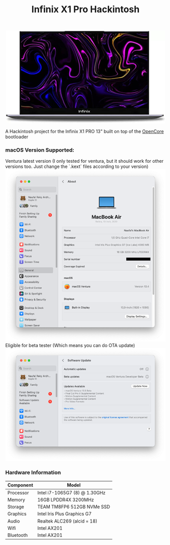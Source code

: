 <h1 align="center"> Infinix X1 Pro Hackintosh</h1>

<br>
<p align="center">
  <img
      src="https://raw.githubusercontent.com/ardzz/infinix-x1-pro-hackintosh/main/assets/laptop.png"
      alt="x1 pro"
      class="center"
      width=500px>

A Hackintosh project for the Infinix X1 PRO 13" built on top of the [OpenCore](https://github.com/acidanthera/OpenCorePkg) bootloader

<h3>macOS Version Supported:</h3>
Ventura latest version (I only tested for ventura, but it should work for other versions too. Just change the `.kext` files according to your version)
<img alt="ventura-information.png" src="assets/ventura-information.png"/>
Eligible for beta tester (Which means you can do OTA update)
<img alt="beta-tester.png" src="assets/beta-tester.png"/>

<h3>Hardware Information</h3>

| Component   | Model                         |
|-------------|-------------------------------|
| Processor   | Intel i7-1065G7 (8) @ 1.30GHz |
| Memory      | 16GB LPDDR4X 3200MHz          |
| Storage     | TEAM TM8FP6 512GB NVMe SSD    |
| Graphics    | Intel Iris Plus Graphics G7   |
| Audio       | Realtek ALC269 (alcid = 18)   |
| Wifi        | Intel AX201                   |
| Bluetooth   | Intel AX201                   |